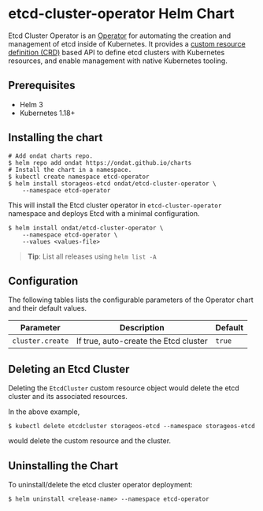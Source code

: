 # etcd-cluster-operator Helm Chart

Etcd Cluster Operator is an [Operator](https://kubernetes.io/docs/concepts/extend-kubernetes/operator) for automating
the creation and management of etcd inside of Kubernetes. It provides a
[custom resource definition (CRD)](https://kubernetes.io/docs/concepts/extend-kubernetes/api-extension/custom-resources)
based API to define etcd clusters with Kubernetes resources, and enable management with native Kubernetes tooling.

## Prerequisites

- Helm 3
- Kubernetes 1.18+

## Installing the chart

```console
# Add ondat charts repo.
$ helm repo add ondat https://ondat.github.io/charts
# Install the chart in a namespace.
$ kubectl create namespace etcd-operator
$ helm install storageos-etcd ondat/etcd-cluster-operator \
    --namespace etcd-operator
```

This will install the Etcd cluster operator in `etcd-cluster-operator`
namespace and deploys Etcd with a minimal configuration.

```console
$ helm install ondat/etcd-cluster-operator \
    --namespace etcd-operator \
    --values <values-file>
```
> **Tip**: List all releases using `helm list -A`

## Configuration

The following tables lists the configurable parameters of the
Operator chart and their default values.

Parameter | Description | Default
--------- | ----------- | -------
`cluster.create` | If true, auto-create the Etcd cluster | `true`

## Deleting an Etcd Cluster

Deleting the `EtcdCluster` custom resource object would delete the
etcd cluster and its associated resources.

In the above example,

```console
$ kubectl delete etcdcluster storageos-etcd --namespace storageos-etcd
```

would delete the custom resource and the cluster.

## Uninstalling the Chart

To uninstall/delete the etcd cluster operator deployment:

```console
$ helm uninstall <release-name> --namespace etcd-operator
```
